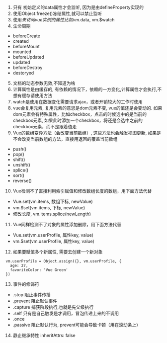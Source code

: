 1. 只有 初始定义的data属性才会监听, 因为是由defineProperty实现的
2. 使用Object.freeze()冻结属性,就可以禁止监听
3. 使用$来访问vue实例的属性比如 vm.$data, vm.$watch
4. 生命周期
- beforeCreate
- created
- beforeMount
- mounted
- beforeUpdated
- updated
- beforeDestroy
- destoryed
5. 文档的动态参数无效,不知道为啥
6.  计算属性是由缓存的, 有依赖的情况下，依赖的一方变化,计算属性才会执行,不想有缓存请使用方法
7. watch是使用在数据变化需要请求ajax，或者开销较大的工作时使用
8. vue会复用元素, 复用元素的意思是dom元素不变, vue的值还是会变动的. 如果dom元素会有特殊属性，比如checkbox，点击的时候选中的是当前的checkbox元素, 如果此时添加一个checkbox，将还是会选中之前的checkbox元素，而不是跟着值走
9. Vue的数组变异方法（会改变当前数组）, 这些方法也会触发视图更新, 如果是不会改变当前数组的方法，直接用返回的覆盖当前数组
- push()
- pop()
- shift()
- unshift()
- splice()
- sort()
- reverse()
10. Vue检测不了直接利用索引赋值和修改数组长度的数组，用下面方法代替
- Vue.set(vm.items, 数组下标, newValue)
- vm.$set(vm.items, 下标, newValue)
- 修改长度, vm.items.splice(newLength)
11. Vue同样检测不了对象的属性添加删除，用下面方法代替
- Vue.set(vm.userProfile, 属性key, value)
- vm.$set(vm.userProfile, 属性key, value)
12. 如果要赋值多个新属性, 需要去创建一个新对象
```
vm.userProfile = Object.assign({}, vm.userProfile, {
  age: 27,
  favoriteColor: 'Vue Green'
})
```
13. 事件的修饰符
- .stop              阻止事件传播
- .prevent           阻止默认事件
- .capture           捕获阶段执行,也就是先父级执行
- .self              只有是自己触发是才调用，冒泡传递上来的不调用
- .once
- .passive           阻止默认行为, prevent可能会导致卡顿（用在滚动条上）
14. 静止继承特性 inheritAttrs: false

